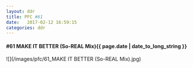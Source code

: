```yaml
---
layout: ddr
title: PFC #61
date:   2017-02-12 16:59:15
categories: ddr
---
```

#### **#61** MAKE IT BETTER (So-REAL Mix)<span class="pull-right">{{ page.date | date_to_long_string }}</span>
![](/images/pfc/61_MAKE IT BETTER (So-REAL Mix).jpg)
